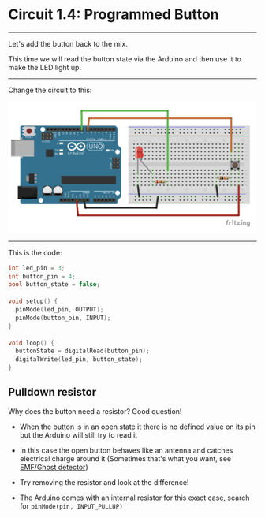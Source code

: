 # Circuit 1.4: Programmed Button

---

Let's add the button back to the mix.

This time we will read the button state via the Arduino and then use it to make the LED light up.

---

Change the circuit to this:

![circuit with led and programmed button](../assets/circuit-programmed-button.png)

---

This is the code:

``` c
int led_pin = 3;
int button_pin = 4;
bool button_state = false;

void setup() {
  pinMode(led_pin, OUTPUT);
  pinMode(button_pin, INPUT);
}

void loop() {
  buttonState = digitalRead(button_pin);
  digitalWrite(led_pin, button_state);
}
```

## Pulldown resistor

Why does the button need a resistor? Good question!

- When the button is in an open state it there is no defined value on its pin but the Arduino will still try to read it

- In this case the open button behaves like an antenna and catches electrical charge around it (Sometimes that's what you want, see [EMF/Ghost detector](https://www.youtube.com/watch?v=hd1QjvQae-Q))

- Try removing the resistor and look at the difference!

- The Arduino comes with an internal resistor for this exact case, search for `pinMode(pin, INPUT_PULLUP)`
